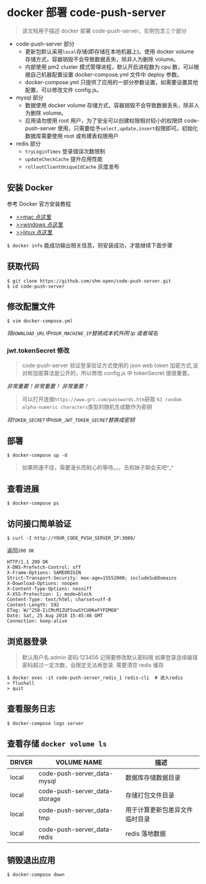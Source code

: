 # docker 部署 code-push-server

> 该文档用于描述 docker 部署 code-push-server，实例包含三个部分

-   code-push-server 部分
    -   更新包默认采用`local`存储(即存储在本地机器上)。使用 docker volume 存储方式，容器销毁不会导致数据丢失，除非人为删除 volume。
    -   内部使用 pm2 cluster 模式管理进程，默认开启进程数为 cpu 数，可以根据自己机器配置设置 docker-compose.yml 文件中 deploy 参数。
    -   docker-compose.yml 只提供了应用的一部分参数设置，如需要设置其他配置，可以修改文件 config.js。
-   mysql 部分
    -   数据使用 docker volume 存储方式，容器销毁不会导致数据丢失，除非人为删除 volume。
    -   应用请勿使用 root 用户，为了安全可以创建权限相对较小的权限供 code-push-server 使用，只需要给予`select,update,insert`权限即可。初始化数据库需要使用 root 或有建表权限用户
-   redis 部分
    -   `tryLoginTimes` 登录错误次数限制
    -   `updateCheckCache` 提升应用性能
    -   `rolloutClientUniqueIdCache` 灰度发布

## 安装 Docker

参考 Docker 官方安装教程

-   [>>mac 点这里](https://docs.docker.com/docker-for-mac/install/)
-   [>>windows 点这里](https://docs.docker.com/docker-for-windows/install/)
-   [>>linux 点这里](https://docs.docker.com/install/linux/docker-ce/ubuntu/)

`$ docker info` 能成功输出相关信息，则安装成功，才能继续下面步骤

## 获取代码

```shell
$ git clone https://github.com/shm-open/code-push-server.git
$ cd code-push-server
```

## 修改配置文件

```shell
$ vim docker-compose.yml
```

_将`DOWNLOAD_URL`中`YOUR_MACHINE_IP`替换成本机外网 ip 或者域名_

### jwt.tokenSecret 修改

> code-push-server 验证登录验证方式使用的 json web token 加密方式,该对称加密算法是公开的，所以修改 config.js 中 tokenSecret 值很重要。

_非常重要！非常重要！ 非常重要！_

> 可以打开连接`https://www.grc.com/passwords.htm`获取 `63 random alpha-numeric characters`类型的随机生成数作为密钥

_将`TOKEN_SECRET`中`YOUR_JWT_TOKEN_SECRET`替换成密钥_

## 部署

```shell
$ docker-compose up -d
```

> 如果网速不佳，需要漫长而耐心的等待。。。去和妹子聊会天吧^\_^

## 查看进展

```shell
$ docker-compose ps
```

## 访问接口简单验证

`$ curl -I http://YOUR_CODE_PUSH_SERVER_IP:3000/`

返回`200 OK`

```http
HTTP/1.1 200 OK
X-DNS-Prefetch-Control: off
X-Frame-Options: SAMEORIGIN
Strict-Transport-Security: max-age=15552000; includeSubDomains
X-Download-Options: noopen
X-Content-Type-Options: nosniff
X-XSS-Protection: 1; mode=block
Content-Type: text/html; charset=utf-8
Content-Length: 592
ETag: W/"250-IiCMcM1ZUFSswSYCU0KeFYFEMO8"
Date: Sat, 25 Aug 2018 15:45:46 GMT
Connection: keep-alive
```

## 浏览器登录

> 默认用户名:admin 密码:123456 记得要修改默认密码哦
> 如果登录连续输错密码超过一定次数，会限定无法再登录. 需要清空 redis 缓存

```shell
$ docker exec -it code-push-server_redis_1 redis-cli  # 进入redis
> flushall
> quit
```

## 查看服务日志

```shell
$ docker-compose logs server
```

## 查看存储 `docker volume ls`

| DRIVER | VOLUME NAME                   | 描述                           |
| ------ | ----------------------------- | ------------------------------ |
| local  | code-push-server_data-mysql   | 数据库存储数据目录             |
| local  | code-push-server_data-storage | 存储打包文件目录               |
| local  | code-push-server_data-tmp     | 用于计算更新包差异文件临时目录 |
| local  | code-push-server_data-redis   | redis 落地数据                 |

## 销毁退出应用

```shell
$ docker-compose down
```
